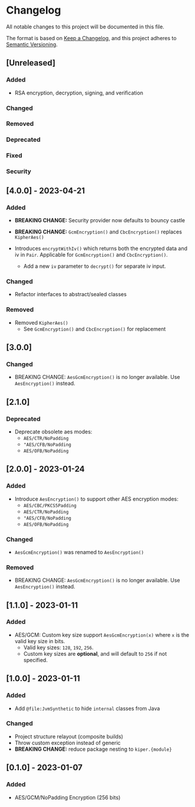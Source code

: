 # Changelog

All notable changes to this project will be documented in this file.

The format is based on [Keep a Changelog](https://keepachangelog.com/en/1.0.0/),
and this project adheres to [Semantic Versioning](https://semver.org/spec/v2.0.0.html).

## [Unreleased]

### Added

- RSA encryption, decryption, signing, and verification

### Changed

### Removed

### Deprecated

### Fixed

### Security

## [4.0.0] - 2023-04-21

### Added

- **BREAKING CHANGE:** Security provider now defaults to bouncy castle

- **BREAKING CHANGE:** `GcmEncryption()` and `CbcEncryption()` replaces `KipherAes()`

- Introduces `encryptWithIv()` which returns both the encrypted
  data and iv in `Pair`. Applicable for `GcmEncryption()` and `CbcEncryption()`.
    - Add a new `iv` parameter to `decrypt()` for separate iv input.

### Changed

- Refactor interfaces to abstract/sealed classes

### Removed

- Removed `KipherAes()`
    - See `GcmEncryption()` and `CbcEncryption()` for replacement

## [3.0.0]

### Changed

- BREAKING CHANGE: `AesGcmEncryption()` is no longer available. Use `AesEncryption()` instead.

## [2.1.0]

### Deprecated

- Deprecate obsolete aes modes:
    - `AES/CTR/NoPadding`
    - `"AES/CFB/NoPadding`
    - `AES/OFB/NoPadding`

## [2.0.0] - 2023-01-24

### Added

- Introduce `AesEncryption()` to support other AES encryption modes:
    - `AES/CBC/PKCS5Padding`
    - `AES/CTR/NoPadding`
    - `"AES/CFB/NoPadding`
    - `AES/OFB/NoPadding`

### Changed

- `AesGcmEncryption()` was renamed to `AesEncryption()`

### Removed

- BREAKING CHANGE: `AesGcmEncryption()` is no longer available. Use `AesEncryption()` instead.

## [1.1.0] - 2023-01-11

### Added

- AES/GCM: Custom key size support `AesGcmEncryption(x)` where `x` is the valid key size in bits.
    - Valid key sizes: `128`, `192`, `256`.
    - Custom key sizes are **optional**, and will default to `256` if not specified.

## [1.0.0] - 2023-01-11

### Added

- Add `@file:JvmSynthetic` to hide `internal` classes from Java

### Changed

- Project structure relayout (composite builds)
- Throw custom exception instead of generic
- **BREAKING CHANGE:** reduce package nesting to `kiper.{module}`

## [0.1.0] - 2023-01-07

### Added

- AES/GCM/NoPadding Encryption (256 bits)
